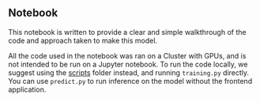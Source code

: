 ## Notebook

This notebook is written to provide a clear and simple walkthrough of the code and approach taken to make this model. 

All the code used in the notebook was ran on a Cluster with GPUs, and is not intended to be run on a Jupyter notebook. To run the code locally, we suggest using the [scripts](../scripts/) folder instead, and running `training.py` directly. You can use `predict.py` to run inference on the model without the frontend application.